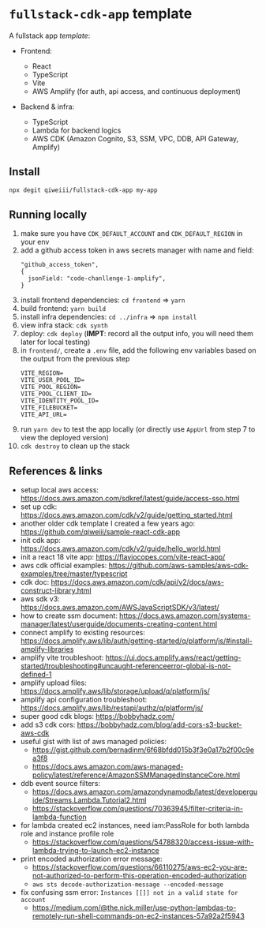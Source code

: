 # `fullstack-cdk-app` template

A fullstack app *template*:

- Frontend:
  - React
  - TypeScript
  - Vite
  - AWS Amplify (for auth, api access, and continuous deployment)

- Backend & infra:
  - TypeScript
  - Lambda for backend logics
  - AWS CDK (Amazon Cognito, S3, SSM, VPC, DDB, API Gateway, Amplify)


## Install

```sh
npx degit qiweiii/fullstack-cdk-app my-app
```

## Running locally
1. make sure you have `CDK_DEFAULT_ACCOUNT` and `CDK_DEFAULT_REGION` in your env
2. add a github access token in aws secrets manager with name and field:
    ```
    "github_access_token",
    {
      jsonField: "code-chanllenge-1-amplify",
    }
    ```
3. install frontend dependencies: `cd frontend` => `yarn`
4. build frontend: `yarn build`
5. install infra dependencies: `cd ../infra` => `npm install`
6. view infra stack: `cdk synth`
7. deploy: `cdk deploy` (**IMPT**: record all the output info, you will need them later for local testing)
8. in `frontend/`, create a `.env` file, add the following env variables based on the output from the previous step
    ```
    VITE_REGION=
    VITE_USER_POOL_ID=
    VITE_POOL_REGION=
    VITE_POOL_CLIENT_ID=
    VITE_IDENTITY_POOL_ID=
    VITE_FILEBUCKET=
    VITE_API_URL=
    ```
9. run `yarn dev` to test the app locally (or directly use `AppUrl` from step 7 to view the deployed version)
10. `cdk destroy` to clean up the stack

## References & links

- setup local aws access: https://docs.aws.amazon.com/sdkref/latest/guide/access-sso.html
- set up cdk: https://docs.aws.amazon.com/cdk/v2/guide/getting_started.html
- another older cdk template I created a few years ago: https://github.com/qiweiii/sample-react-cdk-app
- init cdk app: https://docs.aws.amazon.com/cdk/v2/guide/hello_world.html
- init a react 18 vite app: https://flaviocopes.com/vite-react-app/
- aws cdk official examples: https://github.com/aws-samples/aws-cdk-examples/tree/master/typescript
- cdk doc: https://docs.aws.amazon.com/cdk/api/v2/docs/aws-construct-library.html
- aws sdk v3: https://docs.aws.amazon.com/AWSJavaScriptSDK/v3/latest/
- how to create ssm document: https://docs.aws.amazon.com/systems-manager/latest/userguide/documents-creating-content.html
- connect amplify to existing resources: https://docs.amplify.aws/lib/auth/getting-started/q/platform/js/#install-amplify-libraries
- amplify vite troubleshoot: https://ui.docs.amplify.aws/react/getting-started/troubleshooting#uncaught-referenceerror-global-is-not-defined-1
- amplify upload files: https://docs.amplify.aws/lib/storage/upload/q/platform/js/
- amplify api configuration troubleshoot: https://docs.amplify.aws/lib/restapi/authz/q/platform/js/
- super good cdk blogs: https://bobbyhadz.com/
- add s3 cdk cors: https://bobbyhadz.com/blog/add-cors-s3-bucket-aws-cdk
- useful gist with list of aws managed policies:
  - https://gist.github.com/bernadinm/6f68bfdd015b3f3e0a17b2f00c9ea3f8
  - https://docs.aws.amazon.com/aws-managed-policy/latest/reference/AmazonSSMManagedInstanceCore.html
- ddb event source filters:
  - https://docs.aws.amazon.com/amazondynamodb/latest/developerguide/Streams.Lambda.Tutorial2.html
  - https://stackoverflow.com/questions/70363945/filter-criteria-in-lambda-function
- for lambda created ec2 instances, need iam:PassRole for both lambda role and instance profile role
  - https://stackoverflow.com/questions/54788320/access-issue-with-lambda-trying-to-launch-ec2-instance
- print encoded authorization error message:
  - https://stackoverflow.com/questions/66110275/aws-ec2-you-are-not-authorized-to-perform-this-operation-encoded-authorization
  - `aws sts decode-authorization-message --encoded-message`
- fix confusing ssm error: `Instances [[]] not in a valid state for account`
  - https://medium.com/@the.nick.miller/use-python-lambdas-to-remotely-run-shell-commands-on-ec2-instances-57a92a2f5943
